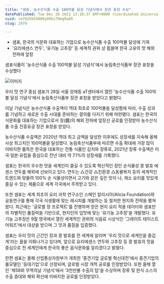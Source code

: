 ```yaml
---
title: "샘표, 농수산식품 수출 100억불 달성 기념식에서 장관 표창 수상"
datePublished: Tue Dec 28 2021 13:10:37 GMT+0000 (Coordinated Universal Time)
cuid: cm702kb54000y09kz79mg9a68
slug: 2979

---
```



- 샘표, 한국의 식문화 대표하는 기업으로 농수산식품 수출 100억불 달성에 기여
- '요리에센스 연두', '유기농 고추장' 등 세계적 권위 상 휩쓸며 한국 고유의 맛 해외 전파에 앞장

샘표식품이 '농수산식품 수출 100억불 달성 기념식'에서 농림축산식품부 장관 표창을 수상했다

![이미지](https://cdn.hashnode.com/res/hashnode/image/upload/v1739253391650/d528a65d-a686-4d7d-805a-255c1dd3e310.jpeg)

우리 맛 연구 중심 샘표가 28일 서울 양재동 aT센터에서 열린 '농수산식품 수출 100억불 달성 기념식'에서 농림축산식품부 장관 표창을 받았다고 밝혔다.

이날 기념식은 농수산식품 수출액이 역대 최초로 100억불을 달성함에 따라, 수출 성과를 기념하고 새로운 수출 시대를 준비하는 결의를 다지기 위해 마련됐다. 샘표는 한국의 식문화를 대표하는 기업으로서 장(醬)의 해외 전파에 앞장선 공로를 인정받아 농수산식품 수출 진흥유공 장관 표창을 받았다.

농수산식품 수출액은 2020년 역대 최고 금액을 달성한 이후에도 성장세를 지속해 올해 사상 최고치인 100억불을 달성했다. 농림축산식품부에 따르면 수출 확대에 가장 많이 이바지한 품목은 한국을 대표하는 전통 식품인 김치와 장류로, 2021년 장류 수출액은 미국·일본·유럽을 중심으로 전년 대비 약 7.1%의 성장세를 기록했다.

샘표는 한국의 우수한 맛을 세계인이 즐길 수 있도록 혁신적인 장인 순식물성 콩 발효 에센스 연두를 해외에 선보이고 있다. 연두는 △건강 △친환경 △동물복지 등의 세계적인 트렌드와 맞물려 100% 순 식물성이면서 고기와 같은 깊은 맛이 나, 채소 요리를 맛있게 즐길 수 있는 제품으로 세계 각국에서 주목받고 있다.

또한 샘표는 세계 최초의 요리 과학 연구소인 스페인 알리시아(Alicia Foundation)와 공동연구를 통해 각국 식생활에 맞는 레시피를 개발하는 등 철저한 현지화 전략을 펼쳐왔다. 최근에는 '글로벌 장 프로젝트'를 진행하며 얻은 현지 요리 적용 데이터와 샘표만의 차별적인 품질력을 기반으로, 현지인의 입맛에 맞는 '유기농 고추장'을 개발했다. 유기농 고추장은 9월 영국에서 열린 세계적인 권위의 식음료 시상식인 '그레이트 테이스트 어워즈'에서 대상을 받으며 그 맛과 품질을 입증했다.

샘표는 우리 맛의 근간인 장과 콩 발효를 전 세계에 알리며 '우리 맛으로 세계인을 즐겁게'라는 꿈을 이뤄나가고 있다며, 앞으로 요리에센스 연두와 고추장 등 콩 발효의 맛을 중심으로 전 세계인에게 한국의 좋은 음식문화를 알리겠다고 밝혔다.

한편 샘표는 올해 산업통상자원부가 개최한 '중견기업 글로벌 혁신대전'에서 중견기업의 롤모델인 '등대기업'으로 선정되며, 글로벌 시장 개척 공로를 인정받았다. 또한 올해 열린 '제58회 무역의날 기념식'에서 '3천만불 수출의 탑'을 수상하며 장류 및 한식 소스의 수출 증대와 해외 확산에 이바지한 공로를 인정받았다.